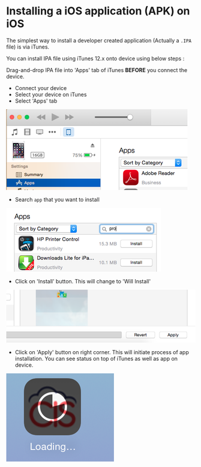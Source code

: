 # Installing a iOS application (APK) on iOS

The simplest way to install a developer created application (Actually a `.IPA` file) is via iTunes.

You can install IPA file using iTunes 12.x onto device using below steps :

Drag-and-drop IPA file into 'Apps' tab of iTunes **BEFORE** you connect the device.

 * Connect your device
 * Select your device on iTunes
 * Select 'Apps' tab
 
![](./ios.installing.1.png)

 * Search `app` that you want to install

![](./ios.installing.2.png)

 * Click on 'Install' button. This will change to 'Will Install'

![](./ios.installing.3.png)

 * Click on 'Apply' button on right corner. This will initiate process of app installation. You can see status on top of iTunes as well as app on device.

![](./ios.installing.4.png)
